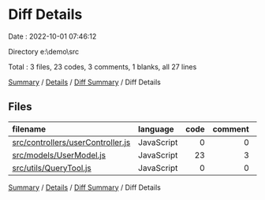 # Diff Details

Date : 2022-10-01 07:46:12

Directory e:\\demo\\src

Total : 3 files,  23 codes, 3 comments, 1 blanks, all 27 lines

[Summary](results.md) / [Details](details.md) / [Diff Summary](diff.md) / Diff Details

## Files
| filename | language | code | comment | blank | total |
| :--- | :--- | ---: | ---: | ---: | ---: |
| [src/controllers/userController.js](/src/controllers/userController.js) | JavaScript | 0 | 0 | -1 | -1 |
| [src/models/UserModel.js](/src/models/UserModel.js) | JavaScript | 23 | 3 | 3 | 29 |
| [src/utils/QueryTool.js](/src/utils/QueryTool.js) | JavaScript | 0 | 0 | -1 | -1 |

[Summary](results.md) / [Details](details.md) / [Diff Summary](diff.md) / Diff Details